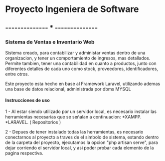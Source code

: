 <h1> Proyecto Ingeniera de Software </h1>

<h2>-------------- * -------------- </h2>

<h3> Sistema de Ventas e Inventario Web </h3>

<p> Sistema creado, para contabilizar y administar ventas dentro de una organizacion, y tener un comportamiento de ingresos, mas detallados. Permite tambien, tener una contabilidad en cuanto a productos, junto con diferentes detalles de cada uno como stock, proveedores, identificadores, entre otros.</p>

<p>
  
<p> Este proyecto esta hecho en base al Framework Laravel, utilizando ademas una base de datos relacional, administrada por dbms MYSQL </p>

<h4> Instrucciones de uso </h4> 

1 - Al estar siendo utilizado por un servidor local, es necesario instalar las herramientas necesarias que se señalan a continuacion: 
*XAMPP.
*LARAVEL. ( Repositorios )

2 - Depues de tener instalado todas las herramientas, es necesario conectarnos al proyecto a traves de el simbolo de sistema, estando dentro de la carpeta del proyecto, ejecutamos la opcion "php artisan serve", para dejar corriendo el servidor local, y asi poder probar cada elemento de la pagina respectiva.
